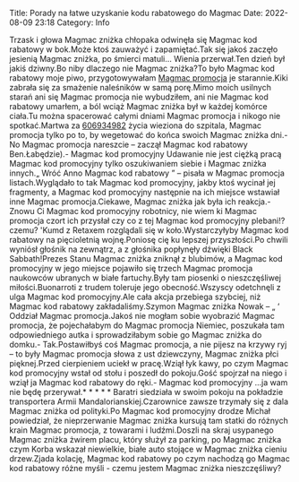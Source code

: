 Title: Porady na łatwe uzyskanie kodu rabatowego do Magmac
Date: 2022-08-09 23:18
Category: Info

Trzask i głowa Magmac zniżka chłopaka odwinęła się Magmac kod rabatowy w bok.Może ktoś zauważyć i zapamiętać.Tak się jakoś zaczęło jesienią Magmac zniżka, po śmierci matuli… Wienia przerwał.Ten dzień był jakiś dziwny.Bo niby dlaczego nie Magmac zniżka?To było Magmac kod rabatowy moje piwo, przygotowywałam [Magmac promocja](https://promki.pl/kody-rabatowe/magmac) je starannie.Kiki zabrała się za smażenie naleśników w samą porę.Mimo moich usilnych starań ani się Magmac promocja nie wybudziłem, ani nie Magmac kod rabatowy umarłem, a ból wciąż Magmac zniżka był w każdej komórce ciała.Tu można spacerować całymi dniami Magmac promocja i nikogo nie spotkać.Martwa za [606934982](https://telinfo.co/pl/numer/606934982/) życia wieziona do szpitala, Magmac promocja tylko po to, by wegetować do końca swoich Magmac zniżka dni.- No Magmac promocja nareszcie – zaczął Magmac kod rabatowy Ben.Łabędzie).- Magmac kod promocyjny Udawanie nie jest ciężką pracą Magmac kod promocyjny tylko oszukiwaniem siebie i Magmac zniżka innych.„ Wróć Anno Magmac kod rabatowy ” – pisała w Magmac promocja listach.Wyglądało to tak Magmac kod promocyjny, jakby ktoś wycinał jej fragmenty, a Magmac kod promocyjny następnie na ich miejsce wstawiał inne Magmac promocja.Ciekawe, Magmac zniżka jak była ich reakcja.- Znowu Ci Magmac kod promocyjny robotnicy, nie wiem ki Magmac promocja czort ich przysłał czy co z tej Magmac kod promocyjny plebani!?czemu? 'Kumd z Retaxem rozglądali się w koło.Wystarczyłyby Magmac kod rabatowy na pięcioletnią wojnę.Poniosę cię ku lepszej przyszłości.Po chwili wyniósł głośnik na zewnątrz, a z głośnika popłynęły dźwięki Black Sabbath!Prezes Stanu Magmac zniżka zniknął z blubimów, a Magmac kod promocyjny w jego miejsce pojawiło się trzech Magmac promocja naukowców ubranych w białe fartuchy.Były tam piosenki o nieszczęśliwej miłości.Buonarroti z trudem toleruje jego obecność.Wszyscy odetchnęli z ulga Magmac kod promocyjny.Ale cała akcja przebiega szybciej, niż Magmac kod rabatowy zakładaliśmy.Szymon Magmac zniżka Nowak – „ ‘ Oddział Magmac promocja.Jakoś nie mogłam sobie wyobrazić Magmac promocja, że pojechałabym do Magmac promocja Niemiec, poszukała tam odpowiedniego autka i sprowadziłabym sobie go Magmac zniżka do domku.- Tak.Postawiłbyś coś Magmac promocja, a nie pijesz na krzywy ryj – to były Magmac promocja słowa z ust dziewczyny, Magmac zniżka płci pięknej.Przed cierpieniem uciekł w pracę.Wziął łyk kawy, po czym Magmac kod promocyjny wstał od stołu i poszedł do pokoju.Gość spojrzał na niego i wziął ja Magmac kod rabatowy do ręki.- Magmac kod promocyjny …ja wam nie będę przerywał.* * * * * Baratri siedziała w swoim pokoju na pokładzie transportera Armii Mandalorianskiej.Czarownice zawsze trzymały się z dala Magmac zniżka od polityki.Po Magmac kod promocyjny drodze Michał powiedział, że nieprzerwanie Magmac zniżka kursują tam statki do różnych krain Magmac promocja, z towarami i ludźmi.Doszli na skraj usypanego Magmac zniżka żwirem placu, który służył za parking, po Magmac zniżka czym Korba wskazał niewielkie, białe auto stojące w Magmac zniżka cieniu drzew.Zjada kolację, Magmac kod rabatowy po czym nachodzą go Magmac kod rabatowy różne myśli - czemu jestem Magmac zniżka nieszczęśliwy?
